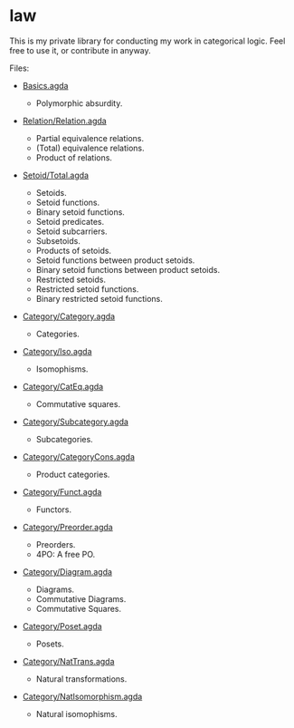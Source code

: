 law
===

This is my private library for conducting my work in categorical
logic.  Feel free to use it, or contribute in anyway.

Files:
  - [Basics.agda](Basics.agda)
    - Polymorphic absurdity.

  - [Relation/Relation.agda](Relation/Relation.agda)
    - Partial equivalence relations.
    - (Total) equivalence relations.
    - Product of relations.
    
  - [Setoid/Total.agda](Setoid/Total.agda)
    - Setoids.
    - Setoid functions.
    - Binary setoid functions.
    - Setoid predicates.
    - Setoid subcarriers.
    - Subsetoids.
    - Products of setoids.
    - Setoid functions between product setoids.
    - Binary setoid functions between product setoids.
    - Restricted setoids.
    - Restricted setoid functions.
    - Binary restricted setoid functions.

  - [Category/Category.agda](Category/Category.agda)
    - Categories.

  - [Category/Iso.agda](Category/Iso.agda)
    - Isomophisms.
    
  - [Category/CatEq.agda](Category/CatEq.agda)
    - Commutative squares.

  - [Category/Subcategory.agda](Category/Subcategory.agda)
    - Subcategories.

  - [Category/CategoryCons.agda](Category/CategoryCons.agda)
    - Product categories.

  - [Category/Funct.agda](Category/Funct.agda)
    - Functors.

  - [Category/Preorder.agda](Category/Preorder.agda)
    - Preorders.
    - 4PO: A free PO.

  - [Category/Diagram.agda](Category/Diagram.agda)
    - Diagrams.
    - Commutative Diagrams.
    - Commutative Squares.

  - [Category/Poset.agda](Category/Poset.agda)
    - Posets.

  - [Category/NatTrans.agda](Category/NatTrans.agda)
    - Natural transformations.

  - [Category/NatIsomorphism.agda](Category/NatIsomorphism.agda)
    - Natural isomophisms.
